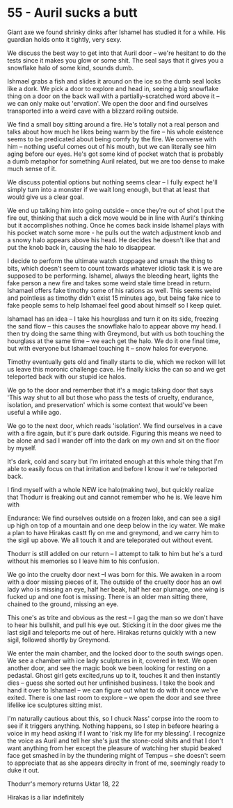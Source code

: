 # 55 - Auril sucks a butt

Giant axe we found shrinky dinks after Ishamel has studied it for a while.  His guardian holds onto it tightly, very sexy.

We discuss the best way to get into that Auril door – we're hesitant to do the tests since it makes you glow or some shit.  The seal says that it gives you a snowflake halo of some kind, sounds dumb.

Ishmael grabs a fish and slides it around on the ice so the dumb seal looks like a dork.  We pick a door to explore and head in, seeing a big snowflake thing on a door on the back wall with a partially-scratched word above it – we can only make out 'ervation'.  We open the door and find ourselves transported into a weird cave with a blizzard roiling outside.

We find a small boy sitting around a fire.  He's totally not a real person and talks about how much he likes being warm by the fire – his whole existence seems to be predicated about being comfy by the fire.  We converse with him – nothing useful comes out of his mouth, but we can literally see him aging before our eyes.  He's got some kind of pocket watch that is probably a dumb metaphor for something Auril related, but we are too dense to make much sense of it.

We discuss potential options but nothing seems clear – I fully expect he'll simply turn into a  monster if we wait long enough, but that at least that would give us a clear goal.

We end up talking him into going outside – once they're out of shot I put the fire out, thinking that such a dick move would be in line with Auril's thinking but it accomplishes nothing.  Once he comes back inside Ishamel plays with his pocket watch some more -  he pulls out the watch adjustment knob and a snowy halo appears above his head.  He decides he doesn't like that and put the knob back in, causing the halo to disappear.

I decide to perform the ultimate watch stoppage and smash the thing to bits, which doesn't seem to count towards whatever idiotic task it is we are supposed to be performing.  Ishamel, always the bleeding heart, lights the fake person a new fire and takes some weird stale  time bread in return.  Ishamael offers fake timothy some of his rations as well.  This seems weird and pointless as timothy didn't exist 15 minutes ago, but being fake nice to fake people sems to help Ishamael feel good about himself so I keep quiet.

Ishamael has an idea – I take his hourglass and turn it on its side, freezing the sand flow – this causes the snowflake halo to appear above my head.  I then try doing the same thing with Greymond, but with us both touching the hourglass at the same time – we each get the halo.  We do it one final time, but with everyone but Ishamael touching it – snow halos for everyone.

Timothy eventually gets old and finally starts to die, which we reckon will let us leave this moronic challenge cave.  He finally kicks the can so and we get teleported back with our stupid ice halos.

We go to the door and remember that it's a magic talking door that says 'This way shut to all but those who pass the tests of cruelty, endurance, isolation, and preservation' which is some context that would've been useful a while ago.

We go to the next door, which reads 'isolation'.  We find ourselves in a cave with a fire again, but it's pure dark outside.  Figuring this means we need to be alone and sad I wander off into the dark on my own and sit on the floor by myself.

It's dark, cold and scary but I'm irritated enough at this whole thing that I'm able to easily focus on that irritation and before I know it we're teleported back.

I find myself with a whole NEW ice halo(making two), but quickly realize that Thodurr is freaking out and cannot remember who he is.  We leave him with

Endurance: We find ourselves outside on a frozen lake, and can see a sigil up high on top of a mountain and one deep below in the icy water.  We make a plan to have Hirakas castt fly on me and greymond, and we carry him to the sigil up above.  We all touch it and are teleporated out without event.

Thodurr is still addled on our return – I attempt to talk to him but he's a turd without his memories so I leave him to his confusion.

We go into the cruelty door next –I was born for this.  We awaken in a room with a door missing pieces of it.  The outside of the cruelty door has an owl lady who is missing an eye, half her beak, half her ear plumage, one wing is fucked up and one foot is missing.  There is an older man sitting there, chained to the ground, missing an eye.

This one's as trite and obvious as the rest – I gag the man so we don't have to hear his bullshit, and pull his eye out.  Sticking it in the door gives me the last sigil and teleports me out of here.  Hirakas returns quickly with a new sigil, followed shortly by Greymond.

We enter the main chamber, and the locked door to the south swings open.  We see a chamber with ice lady sculptures in it, covered in text.  We open another door, and see the magic book we been looking for resting on a pedastal.  Ghost girl gets excited,runs up to it, touches it and then instantly dies – guess she sorted out her unfinished business.  I take the book and hand it over to Ishamael – we can figure out what to do with it once we've exited.  There is one last room to explore – we open the door and see three lifelike ice sculptures sitting mist.

I'm naturally cautious about this, so I chuck Nass' corpse into the room to see if it triggers anything.  Nothing happens, so I step in befeore hearing a voice in my head asking if I want to 'risk my life for my blessing'.  I recognize the voice as Auril and tell her she's just the stone-cold shits and that I don't want anything from her except the pleasure of watching her stupid beaked face get smashed in by the thundering might of Tempus – she doesn't seem to appreciate that as she appears direclty in front of me, seemingly ready to duke it out.

Thodurr's memory returns Uktar 18, 22

Hirakas is a liar indefinitely

